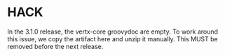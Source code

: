 # HACK

In the 3.1.0 release, the vertx-core groovydoc are empty. To work around this issue, we copy the artifact here and 
unzip it manually. This MUST be removed before the next release.

